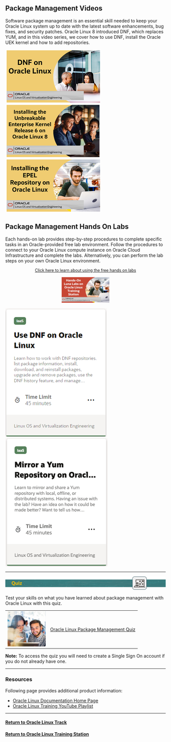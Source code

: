 ## Package Management Videos
Software package management is an essential skill needed to keep your Oracle Linux system up to date with the latest software enhancements, bug fixes, and security patches. Oracle Linux 8 introduced DNF, which replaces YUM, and in this video series, we cover how to use DNF, install the Oracle UEK kernel and how to add repositories.

[![](../../common/images/dnf_300.png)](https://youtu.be/YP_ovje5UuM)
[![](../../common/images/inst_uekr6_300.png)](https://youtu.be/OeFTjC0mqLM)
[![](../../common/images/epel_300.png)](https://youtu.be/R-hAYGEYWQ0)

## Package Management Hands On Labs
Each hands-on lab provides step-by-step procedures to complete specific tasks in an Oracle-provided free lab environment. Follow the procedures to connect to your Oracle Linux compute instance on Oracle Cloud Infrastructure and complete the labs. Alternatively, you can perform the lab steps on your own Oracle Linux environment.

<p style="font-size:90%;text-align:center;"><a href="https://youtu.be/HOB5dhbcAyo">Click here to learn about using the free hands on labs</a></p>
<p style="text-align:center;"><a href="https://youtu.be/HOB5dhbcAyo">
   <img src="../../common/images/lunalab-300px.png" alt="Using Free Hands on Luna Labs" style="width:150px;height:80px;">
   </a></p> 

[![](../../common/images/usednf_lab.png)](https://luna.oracle.com/lab/609f19ec-b142-4fa9-81d1-ab6d1e97478c)
[![](../../common/images/yum_mirror.png)](https://luna.oracle.com/lab/b3779123-c17c-4f89-bb93-8c343d891825)

---

<p><img id="package-quiz" src="../../common/images/quiz1.png"></p>
   
  
Test your skills on what you have learned about package management with Oracle Linux with this quiz.   
 
<table>
    <tr>
    <td valign="center"><a href="https://apexapps.oracle.com/pls/apex/f?p=ST_QUIZ:200:0::::P200_QUIZ_KEY:2EE70X"><img src="../../common/images/quiz_person4.png" width="120" height="110" alt="Oracle Linux Package Management Quiz"></a></td>
    <td><a href="https://apexapps.oracle.com/pls/apex/f?p=ST_QUIZ:200:0::::P200_QUIZ_KEY:2EE70X">Oracle Linux Package Management Quiz</a></td>
  </tr>
</table>    
<b>Note:</b> To access the quiz you will need to create a Single Sign On account if you do not already have one.

---
### Resources

Following page provides additional product information:

- [Oracle Linux Documentation Home Page](https://docs.oracle.com/en/operating-systems/oracle-linux/)
- [Oracle Linux Training YouTube Playlist](https://www.youtube.com/playlist?list=PLKCk3OyNwIztOLwiTOF0HOV5aiTjGNpLl)

---

#### [Return to Oracle Linux Track](../ol.md)

#### [Return to Oracle Linux Training Station](../../README.md)
